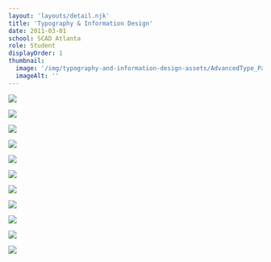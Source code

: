 ```yaml
---
layout: 'layouts/detail.njk'
title: 'Typography & Information Design'
date: 2011-03-01
school: SCAD Atlanta
role: Student
displayOrder: 1
thumbnail:
  image: '/img/typography-and-information-design-assets/AdvancedType_Page_48@2x.jpg'
  imageAlt: ''
---
```


![](/img/typography-and-information-design-assets/AdvancedType_Page_04@2x.jpg)

![](/img/typography-and-information-design-assets/AdvancedType_Page_13@2x.jpg)

![](/img/typography-and-information-design-assets/AdvancedType_Page_20@2x.jpg)

![](/img/typography-and-information-design-assets/AdvancedType_Page_26@2x.jpg)

![](/img/typography-and-information-design-assets/AdvancedType_Page_29@2x.jpg)

![](/img/typography-and-information-design-assets/AdvancedType_Page_30@2x.jpg)

![](/img/typography-and-information-design-assets/AdvancedType_Page_32@2x.jpg)

![](/img/typography-and-information-design-assets/AdvancedType_Page_38@2x.jpg)

![](/img/typography-and-information-design-assets/AdvancedType_Page_43@2x.jpg)

![](/img/typography-and-information-design-assets/AdvancedType_Page_48@2x.jpg)

![](/img/typography-and-information-design-assets/AdvancedType_Page_50@2x.jpg)

